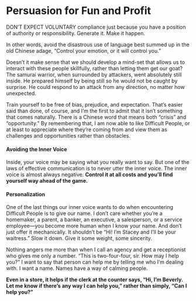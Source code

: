 # Persuasion for Fun and Profit

DON’T EXPECT VOLUNTARY compliance just because you have a position of authority or responsibility. Generate it. Make it happen.

In other words, avoid the disastrous use of language best summed up in the old Chinese adage, “Control your emotion, or it will control you.”

Doesn’t it make sense that we should develop a mind-set that allows us to interact with these people skillfully, rather than letting them get our goat? The samurai warrior, when surrounded by attackers, went absolutely still inside. He prepared himself by being still so he would not be caught by surprise. He could respond to an attack from any direction, no matter how unexpected.

Train yourself to be free of bias, prejudice, and expectation. That’s easier said than done, of course, and I’m the first to admit that it isn’t something that comes naturally. There is a Chinese word that means both “crisis” and “opportunity.” By remembering that, I am now able to like Difficult People, or at least to appreciate where they’re coming from and view them as challenges and opportunities rather than obstacles.

#### Avoiding the Inner Voice

Inside, your voice may be saying what you really want to say. But one of the laws of effective communication is to never utter the inner voice. The inner voice is almost always negative. **Control it at all costs and you’ll find yourself way ahead of the game.**

#### Personalization

One of the last things our inner voice wants to do when encountering Difficult People is to give our name. I don’t care whether you’re a homemaker, a parent, a banker, an executive, a salesperson, or a service employee—you become more human when I know your name. And don’t just offer it mechanically. It shouldn’t be “Hi! I’m Stacey and I’ll be your waitress.” Slow it down. Give it some weight, some sincerity.

Nothing angers me more than when I call an agency and get a receptionist who gives me only a number. “This is two-four-four, sir. How may I help you?” I want to say that person can help me by telling me who I’m dealing with. I want a name. Names have a way of calming people.

**Even in a store, it helps if the clerk at the counter says, “Hi, I’m Beverly. Let me know if there’s any way I can help you,” rather than simply, “Can I help you?”**

#### 

